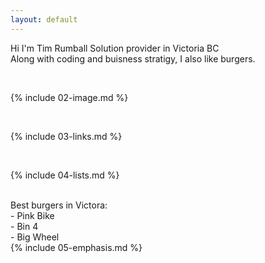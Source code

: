 ```yaml
---
layout: default
---
```


Hi I'm Tim Rumball Solution provider in Victoria BC
<br>
Along with coding and buisness stratigy, I also like burgers. 
<br>


<br>

{% include 02-image.md %}

<br>

{% include 03-links.md %}

<br>

{% include 04-lists.md %}

<br>
Best burgers in Victora:<br>
- Pink Bike <br>
- Bin 4 <br>
- Big Wheel <br>
{% include 05-emphasis.md %}
